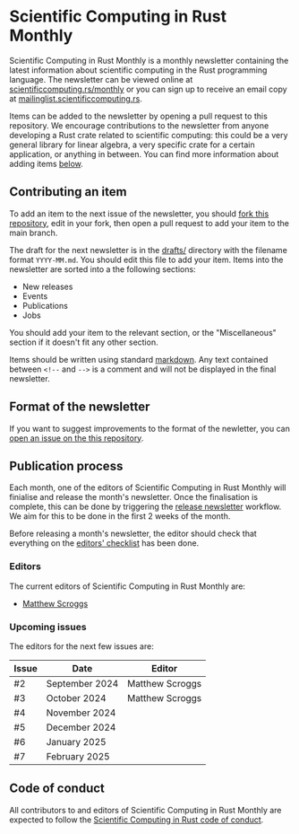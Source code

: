 # Scientific Computing in Rust Monthly

Scientific Computing in Rust Monthly is a monthly newsletter containing the latest information
about scientific computing in the Rust programming language. The newsletter can be viewed online
at [scientificcomputing.rs/monthly](https://scientificcomputing.rs/monthly) or you can sign up
to receive an email copy at [mailinglist.scientificcomputing.rs](https://mailinglist.scientificcomputing.rs).

Items can be added to the newsletter by opening a pull request to this repository. We encourage contributions
to the newsletter from anyone developing a Rust crate related to scientific computing: this could be a
very general library for linear algebra, a very specific crate for a certain application, or anything in between.
You can find more information about adding items [below](#contributing-an-item).

## Contributing an item
To add an item to the next issue of the newsletter, you should
[fork this repository](https://github.com/rust-scicomp/scientific-computing-in-rust-monthly/fork),
edit in your fork, then open a pull request to add your item to the main branch.

The draft for the next newsletter is in the [drafts/](drafts) directory with the filename format
`YYYY-MM.md`. You should edit this file to add your item. Items into the newsletter are sorted into
a the following sections:

* New releases
* Events
* Publications
* Jobs

You should add your item to the relevant section, or the "Miscellaneous" section if it doesn't fit
any other section.

Items should be written using standard [markdown](https://www.markdownguide.org/cheat-sheet/).
Any text contained between `<!--` and `-->` is a comment and will not be displayed in the final
newsletter.

## Format of the newsletter
If you want to suggest improvements to the format of the newletter, you can
[open an issue on the this repository](https://github.com/rust-scicomp/scientific-computing-in-rust-monthly/issues).

## Publication process
Each month, one of the editors of Scientific Computing in Rust Monthly will finialise and release
the month's newsletter. Once the finalisation is complete, this can be done by triggering
the [release newsletter](https://github.com/rust-scicomp/scientific-computing-in-rust-monthly/actions/workflows/release.yml)
workflow. We aim for this to be done in the first 2 weeks of the month.

Before releasing a month's newsletter, the editor should check that everything on the
[editors' checklist](EDITORS_CHECKLIST.md) has been done.

### Editors
The current editors of Scientific Computing in Rust Monthly are:

* [Matthew Scroggs](https://github.com/mscroggs)

### Upcoming issues
The editors for the next few issues are:

| Issue | Date           | Editor |
| ----- | -------------- | ------ |
| #2    | September 2024 | Matthew Scroggs |
| #3    | October 2024   | Matthew Scroggs |
| #4    | November 2024  | |
| #5    | December 2024  | |
| #6    | January 2025   | |
| #7    | February 2025  | |

## Code of conduct
All contributors to and editors of Scientific Computing in Rust Monthly are expected to
follow the [Scientific Computing in Rust code of conduct](https://scientificcomputing.rs/code-of-conduct).
